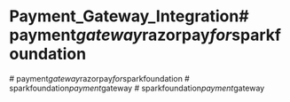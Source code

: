 # Payment_Gateway_Integration#   p a y m e n t _ g a t e w a y _ r a z o r p a y _ f o r _ s p a r k f o u n d a t i o n  
 #   p a y m e n t _ g a t e w a y _ r a z o r p a y _ f o r _ s p a r k f o u n d a t i o n  
 #   s p a r k f o u n d a t i o n _ p a y m e n t _ g a t e w a y  
 #   s p a r k f o u n d a t i o n _ p a y m e n t _ g a t e w a y  
 